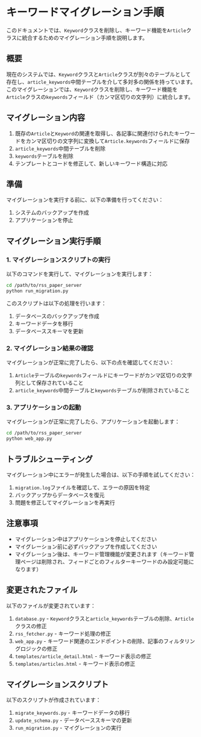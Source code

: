 # キーワードマイグレーション手順

このドキュメントでは、`Keyword`クラスを削除し、キーワード機能を`Article`クラスに統合するためのマイグレーション手順を説明します。

## 概要

現在のシステムでは、`Keyword`クラスと`Article`クラスが別々のテーブルとして存在し、`article_keywords`中間テーブルを介して多対多の関係を持っています。このマイグレーションでは、`Keyword`クラスを削除し、キーワード機能を`Article`クラスの`keywords`フィールド（カンマ区切りの文字列）に統合します。

## マイグレーション内容

1. 既存の`Article`と`Keyword`の関連を取得し、各記事に関連付けられたキーワードをカンマ区切りの文字列に変換して`Article.keywords`フィールドに保存
2. `article_keywords`中間テーブルを削除
3. `keywords`テーブルを削除
4. テンプレートとコードを修正して、新しいキーワード構造に対応

## 準備

マイグレーションを実行する前に、以下の準備を行ってください：

1. システムのバックアップを作成
2. アプリケーションを停止

## マイグレーション実行手順

### 1. マイグレーションスクリプトの実行

以下のコマンドを実行して、マイグレーションを実行します：

```bash
cd /path/to/rss_paper_server
python run_migration.py
```

このスクリプトは以下の処理を行います：

1. データベースのバックアップを作成
2. キーワードデータを移行
3. データベーススキーマを更新

### 2. マイグレーション結果の確認

マイグレーションが正常に完了したら、以下の点を確認してください：

1. `Article`テーブルの`keywords`フィールドにキーワードがカンマ区切りの文字列として保存されていること
2. `article_keywords`中間テーブルと`keywords`テーブルが削除されていること

### 3. アプリケーションの起動

マイグレーションが正常に完了したら、アプリケーションを起動します：

```bash
cd /path/to/rss_paper_server
python web_app.py
```

## トラブルシューティング

マイグレーション中にエラーが発生した場合は、以下の手順を試してください：

1. `migration.log`ファイルを確認して、エラーの原因を特定
2. バックアップからデータベースを復元
3. 問題を修正してマイグレーションを再実行

## 注意事項

- マイグレーション中はアプリケーションを停止してください
- マイグレーション前に必ずバックアップを作成してください
- マイグレーション後は、キーワード管理機能が変更されます（キーワード管理ページは削除され、フィードごとのフィルターキーワードのみ設定可能になります）

## 変更されたファイル

以下のファイルが変更されています：

1. `database.py` - `Keyword`クラスと`article_keywords`テーブルの削除、`Article`クラスの修正
2. `rss_fetcher.py` - キーワード処理の修正
3. `web_app.py` - キーワード関連のエンドポイントの削除、記事のフィルタリングロジックの修正
4. `templates/article_detail.html` - キーワード表示の修正
5. `templates/articles.html` - キーワード表示の修正

## マイグレーションスクリプト

以下のスクリプトが作成されています：

1. `migrate_keywords.py` - キーワードデータの移行
2. `update_schema.py` - データベーススキーマの更新
3. `run_migration.py` - マイグレーションの実行
